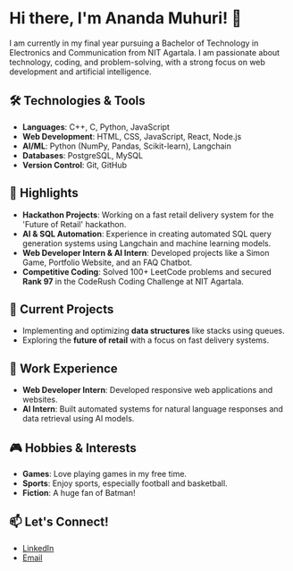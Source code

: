 # Hi there, I'm Ananda Muhuri! 👋

I am currently in my final year pursuing a Bachelor of Technology in Electronics and Communication from NIT Agartala. I am passionate about technology, coding, and problem-solving, with a strong focus on web development and artificial intelligence.

## 🛠️ Technologies & Tools

- **Languages**: C++, C, Python, JavaScript
- **Web Development**: HTML, CSS, JavaScript, React, Node.js
- **AI/ML**: Python (NumPy, Pandas, Scikit-learn), Langchain
- **Databases**: PostgreSQL, MySQL
- **Version Control**: Git, GitHub

## 🌟 Highlights

- **Hackathon Projects**: Working on a fast retail delivery system for the 'Future of Retail' hackathon.
- **AI & SQL Automation**: Experience in creating automated SQL query generation systems using Langchain and machine learning models.
- **Web Developer Intern & AI Intern**: Developed projects like a Simon Game, Portfolio Website, and an FAQ Chatbot.
- **Competitive Coding**: Solved 100+ LeetCode problems and secured **Rank 97** in the CodeRush Coding Challenge at NIT Agartala.

## 🔭 Current Projects

- Implementing and optimizing **data structures** like stacks using queues.
- Exploring the **future of retail** with a focus on fast delivery systems.

## 💼 Work Experience

- **Web Developer Intern**: Developed responsive web applications and websites.
- **AI Intern**: Built automated systems for natural language responses and data retrieval using AI models.

## 🎮 Hobbies & Interests

- **Games**: Love playing games in my free time.
- **Sports**: Enjoy sports, especially football and basketball.
- **Fiction**: A huge fan of Batman!

## 📫 Let's Connect!

- [LinkedIn](https://www.linkedin.com/in/anandamuhuri/)
- [Email](mailto:your-email@example.com)


